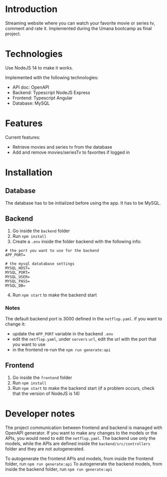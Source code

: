 # Introduction
Streaming website where you can watch your favorite movie or series tv, comment and rate it. Implemented during the Umana bootcamp as final project.

# Technologies

Use NodeJS 14 to make it works.

Implemented with the following technologies:
- API doc: OpenAPI
- Backend: Typescript NodeJS Express
- Frontend: Typescript Angular
- Database: MySQL

# Features

Current features:
- Retrieve movies and series tv from the database
- Add and remove movies/seriesTv to favorites if logged in

# Installation

## Database
The database has to be initialized before using the app. It has to be MySQL.

## Backend
1. Go inside the `backend` folder
2. Run `npm install`
3. Create a `.env` inside the folder backend with the following info:
```
# the port you want to use for the backend
APP_PORT=

# the mysql datatabase settings
MYSQL_HOST=
MYSQL_PORT=
MYSQL_USER=
MYSQL_PASS=
MYSQL_DB=
```
4. Run `npm start` to make the backend start

### Notes
The default backend port is 3000 defined in the `netflop.yaml`. if you want to change it:
- update the `APP_PORT` variable in the backend `.env`
- edit the `netflop.yaml`, under `servers` `url`, edit the url with the port that you want to use
- in the frontend re-run the `npm run generate:api`

## Frontend
1. Go inside the `frontend` folder
2. Run `npm install`
3. Run `npm start` to make the backend start (if a problem occurs, check that the version of NodeJS is 14)

# Developer notes
The project communication between frontend and backend is managed with OpenAPI generator. If you want to make any changes to the models or the APIs, you would need to edit the `netflop.yaml`. The backend use only the models, while the APIs are defined inside the `backend/src/controllers` folder and they are not autogenerated.

To autogenerate the frontend APIs and models, from inside the frontend folder, run `npm run generate:api`
To autogenerate the backend models, from inside the backend folder, run `npm run generate:api`

